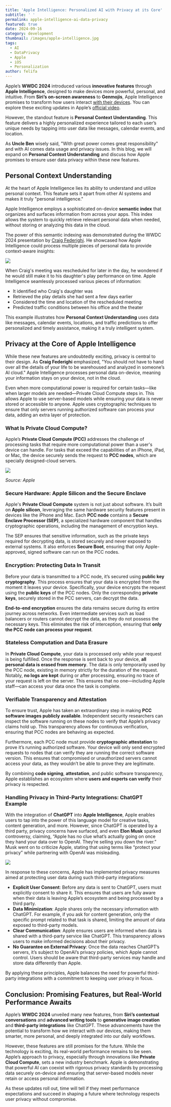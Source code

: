 ```yaml
---
title: 'Apple Intelligence: Personalized AI with Privacy at its Core'
subtitle: ' '
permalink: apple-intelligence-ai-data-privacy
featured: true
date: 2024-09-16
category: development
thumbnail: /images/apple-intelligence.jpg
tags:
  - AI
  - DataPrivacy
  - Apple
  - iOS
  - Personalization
author: felifa
---
```


Apple’s **WWDC 2024** introduced various **innovative features** through **Apple Intelligence**, designed to make devices more powerful, personal, and intuitive. From **Siri’s on-screen awareness** to **Genmojis**, Apple Intelligence promises to transform how users interact [with their devices](https://www.youtube.com/watch?v=PugKQZHPut8). You can explore these exciting updates in Apple’s [official video](https://www.youtube.com/watch?v=Q_EYoV1kZWk&t=20s).

However, the standout feature is **Personal Context Understanding**. This feature delivers a highly personalized experience tailored to each user’s unique needs by tapping into user data like messages, calendar events, and location.

As **Uncle Ben** wisely said, "With great power comes great responsibility" and with AI comes data usage and privacy issues. In this blog, we will expand on **Personal Context Understanding** and discuss how Apple promises to ensure user data privacy within these new features.

## Personal Context Understanding

At the heart of Apple Intelligence lies its ability to understand and utilize personal context. This feature sets it apart from other AI systems and makes it truly "personal intelligence."

Apple Intelligence employs a sophisticated on-device **semantic index** that organizes and surfaces information from across your apps. This index allows the system to quickly retrieve relevant personal data when needed, without storing or analyzing this data in the cloud.

The power of this semantic indexing was demonstrated during the WWDC 2024 presentation by [Craig Federighi](https://www.apple.com/la/leadership/craig-federighi/). He showcased how Apple Intelligence could process multiple pieces of personal data to provide context-aware insights:

![](/images/apple-intelligence-1.png)

When Craig's meeting was rescheduled for later in the day, he wondered if he would still make it to his daughter's play performance on time. Apple Intelligence seamlessly processed various pieces of information:

- It identified who Craig's daughter was
- Retrieved the play details she had sent a few days earlier
- Considered the time and location of the rescheduled meeting
- Predicted traffic conditions between his office and the theater

This example illustrates how **Personal Context Understanding** uses data like messages, calendar events, locations, and traffic predictions to offer personalized and timely assistance, making it a truly intelligent system.

## Privacy at the Core of Apple Intelligence

While these new features are undoubtedly exciting, privacy is central to their design. As **Craig Federighi** emphasized, "You should not have to hand over all the details of your life to be warehoused and analyzed in someone’s AI cloud." Apple Intelligence processes personal data on-device, meaning your information stays on your device, not in the cloud.

Even when more computational power is required for certain tasks—like when larger models are needed—Private Cloud Compute steps in. This allows Apple to use server-based models while ensuring your data is never stored or accessible to anyone. Apple uses cryptographic techniques to ensure that only servers running authorized software can process your data, adding an extra layer of protection.

### What Is Private Cloud Compute?

Apple’s **Private Cloud Compute (PCC)** addresses the challenge of processing tasks that require more computational power than a user's device can handle. For tasks that exceed the capabilities of an iPhone, iPad, or Mac, the device securely sends the request to **PCC nodes**, which are specially designed-cloud servers.

![](/images/apple-intelligence-3.png)

_S﻿ource: Apple_

### Secure Hardware: Apple Silicon and the Secure Enclave

Apple's **Private Cloud Compute** system is not just about software. It’s built on **Apple silicon**, leveraging the same hardware security features present in devices like the iPhone and Mac. Each **PCC node** contains a **Secure Enclave Processor (SEP)**, a specialized hardware component that handles cryptographic operations, including the management of encryption keys.

The SEP ensures that sensitive information, such as the private keys required for decrypting data, is stored securely and never exposed to external systems. It also enforces **Secure Boot**, ensuring that only Apple-approved, signed software can run on the PCC nodes.

### Encryption: Protecting Data In Transit

Before your data is transmitted to a PCC node, it’s secured using **public key cryptography**. This process ensures that your data is encrypted from the moment it leaves your device. Specifically, your device encrypts the request using the **public keys** of the PCC nodes. Only the corresponding **private keys**, securely stored in the PCC servers, can decrypt the data.

**End-to-end encryption** ensures the data remains secure during its entire journey across networks. Even intermediate services such as load balancers or routers cannot decrypt the data, as they do not possess the necessary keys. This eliminates the risk of interception, ensuring that **only the PCC node can process your request**.

### Stateless Computation and Data Erasure

In **Private Cloud Compute**, your data is processed only while your request is being fulfilled. Once the response is sent back to your device, **all personal data is erased from memory**. The data is only temporarily used by the PCC node, existing in memory strictly for the duration of the request. Notably, **no logs are kept** during or after processing, ensuring no trace of your request is left on the server. This ensures that no one—including Apple staff—can access your data once the task is complete.

### Verifiable Transparency and Attestation

To ensure trust, Apple has taken an extraordinary step in making **PCC software images publicly available**. Independent security researchers can inspect the software running on these nodes to verify that Apple’s privacy claims hold up. This transparency allows for continuous verification, ensuring that PCC nodes are behaving as expected.

Furthermore, each PCC node must provide **cryptographic attestation** to prove it’s running authorized software. Your device will only send encrypted requests to nodes that can verify they are running the correct software version. This ensures that compromised or unauthorized servers cannot access your data, as they wouldn’t be able to prove they are legitimate.

By combining **code signing**, **attestation**, and public software transparency, Apple establishes an ecosystem where **users and experts can verify** their privacy is respected.

### Handling Privacy in Third-Party Integrations: ChatGPT Example

With the integration of **ChatGPT** into **Apple Intelligence**, Apple enables users to tap into the power of this language model for creative tasks, content generation, and more. However, since ChatGPT is operated by a third party, privacy concerns have surfaced, and even **Elon Musk** sparked controversy, claiming, “Apple has no clue what’s actually going on once they hand your data over to OpenAI. They’re selling you down the river.” Musk went on to criticize Apple, stating that using terms like “protect your privacy” while partnering with OpenAI was misleading.

![](/images/elon-x.png)

In response to these concerns, Apple has implemented privacy measures aimed at protecting user data during such third-party integrations:

- **Explicit User Consent**: Before any data is sent to ChatGPT, users must explicitly consent to share it. This ensures that users are fully aware when their data is leaving Apple’s ecosystem and being processed by a third party.
- **Data Minimization**: Apple shares only the necessary information with ChatGPT. For example, if you ask for content generation, only the specific prompt related to that task is shared, limiting the amount of data exposed to third-party models.
- **Clear Communication**: Apple ensures users are informed when data is shared with a third-party service like ChatGPT. This transparency allows users to make informed decisions about their privacy.
- **No Guarantee on External Privacy**: Once the data reaches ChatGPT’s servers, it’s subject to OpenAI’s privacy policies, which Apple cannot control. Users should be aware that third-party services may handle and store data differently than Apple.

By applying these principles, Apple balances the need for powerful third-party integrations with a commitment to keeping user privacy in focus.

## Conclusion: Promising Features, but Real-World Performance Awaits

Apple’s **WWDC 2024** unveiled many new features, from **Siri’s contextual conversations** and **advanced writing tools** to **generative image creation** and **third-party integrations** like ChatGPT. These advancements have the potential to transform how we interact with our devices, making them smarter, more personal, and deeply integrated into our daily workflows.

However, these features are still promises for the future. While the technology is exciting, its real-world performance remains to be seen. Apple’s approach to privacy, especially through innovations like **Private Cloud Compute**, sets a new industry benchmark. Apple is demonstrating that powerful AI can coexist with rigorous privacy standards by processing data securely on-device and ensuring that server-based models never retain or access personal information.

As these updates roll out, time will tell if they meet performance expectations and succeed in shaping a future where technology respects user privacy without compromise.
